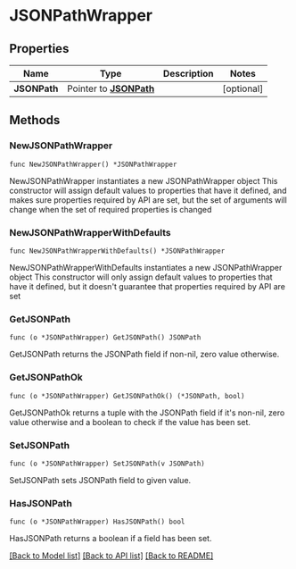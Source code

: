 # JSONPathWrapper

## Properties

Name | Type | Description | Notes
------------ | ------------- | ------------- | -------------
**JSONPath** | Pointer to [**JSONPath**](JSONPath.md) |  | [optional] 

## Methods

### NewJSONPathWrapper

`func NewJSONPathWrapper() *JSONPathWrapper`

NewJSONPathWrapper instantiates a new JSONPathWrapper object
This constructor will assign default values to properties that have it defined,
and makes sure properties required by API are set, but the set of arguments
will change when the set of required properties is changed

### NewJSONPathWrapperWithDefaults

`func NewJSONPathWrapperWithDefaults() *JSONPathWrapper`

NewJSONPathWrapperWithDefaults instantiates a new JSONPathWrapper object
This constructor will only assign default values to properties that have it defined,
but it doesn't guarantee that properties required by API are set

### GetJSONPath

`func (o *JSONPathWrapper) GetJSONPath() JSONPath`

GetJSONPath returns the JSONPath field if non-nil, zero value otherwise.

### GetJSONPathOk

`func (o *JSONPathWrapper) GetJSONPathOk() (*JSONPath, bool)`

GetJSONPathOk returns a tuple with the JSONPath field if it's non-nil, zero value otherwise
and a boolean to check if the value has been set.

### SetJSONPath

`func (o *JSONPathWrapper) SetJSONPath(v JSONPath)`

SetJSONPath sets JSONPath field to given value.

### HasJSONPath

`func (o *JSONPathWrapper) HasJSONPath() bool`

HasJSONPath returns a boolean if a field has been set.


[[Back to Model list]](../README.md#documentation-for-models) [[Back to API list]](../README.md#documentation-for-api-endpoints) [[Back to README]](../README.md)


